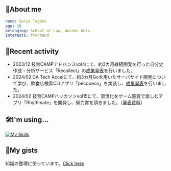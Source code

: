 ## 🐳About me
```yaml
name: Seiya Tagami
age: 20
belonging: School of Law, Waseda Univ.
interests: frontend
```

## 🔭Recent activity
- 2023/12 技育CAMPアドバンスvol4にて、約3カ月継続開発を行った自分史作成・分析サービス「Recollect」の[成果発表](https://docs.google.com/presentation/d/1cBwZ-pXHmJGIHrIKgwCsSUtNJDzfKIXB/edit#slide=id.p1)を行いました。
- 2024/02 CA Tech Accelにて、約3カ月Goを用いたサーバサイド開発について学び、飲食店検索CLIアプリ「pecopeco」を実装し、[成果発表](https://docs.google.com/presentation/d/1ejWeAxkQPYPJqpKaBeQvfXf8qpM1uMoR_F6LdFQOW9o/edit#slide=id.p)を行いました。
- 2024/02 技育CAMPハッカソンvol15にて、習慣化をゲーム感覚で楽しむアプリ「Rhythmate」を開発し、努力賞を頂きました。（[発表資料](https://docs.google.com/presentation/d/1w_T3tXJL912OLZDxZuXU8tLzIJyrbJi7tBY_Yry6rl8/edit#slide=id.g2bc64e7b4fd_1_75)）

## 🛠️I'm using...
[![My Skills](https://skillicons.dev/icons?i=ts,react,nextjs,nodejs,go)](https://skillicons.dev)

## 📒My gists
知識の整理に使っています。[Click here](https://gist.github.com/Seiya-Tagami)
